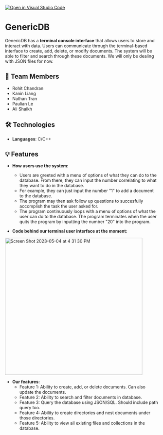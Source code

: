 [![Open in Visual Studio Code](https://classroom.github.com/assets/open-in-vscode-718a45dd9cf7e7f842a935f5ebbe5719a5e09af4491e668f4dbf3b35d5cca122.svg)](https://classroom.github.com/online_ide?assignment_repo_id=10809533&assignment_repo_type=AssignmentRepo)

# GenericDB
GenericDB has a **terminal console interface** that allows users to store and interact with data. Users can communicate through the terminal-based interface to create, add, delete, or modify documents. The system will be able to filter and search through these documents. We will only be dealing with JSON files for now.

## 👥 Team Members
- Rohit Chandran
- Kanin Liang 
- Nathan Tran
- Paulian Le 
- Ali Shaikh

## 🛠️ Technologies
- **Languages**: C/C++

## 💡 Features
- **How users use the system:**
  - Users are greeted with a menu of options of what they can do to the database. From there, they can input the number correlating to what they want to do in the database.
  - For example, they can just input the number "1" to add a document to the database. 
  - The program may then ask follow up questions to succesfully accomplish the task the user asked for. 
  - The program continuously loops with a menu of options of what the user can do to the database. The program terminates when the user quits the program by inputting the number "20" into the program.
  
- **Code behind our terminal user interface at the moment:**
<img width="451" alt="Screen Shot 2023-05-04 at 4 31 30 PM" src="https://user-images.githubusercontent.com/43308867/236351348-3507ba88-540a-4ab2-bd43-dc8bfc8abd5c.png">

- **Our features:**
  - Feature 1: Ability to create, add, or delete documents. Can also update the documents.
  - Feature 2: Ability to search and filter documents in database.
  - Feature 3: Query the database using JSON/SQL. Should include path query too.
  - Feature 4: Ability to create directories and nest documents under those directories. 
  - Feature 5: Ability to view all existing files and collections in the database.
